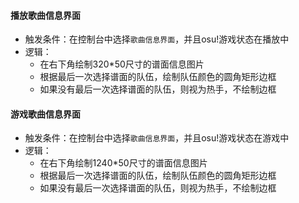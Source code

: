 ﻿
#### 播放歌曲信息界面
+ 触发条件：在控制台中选择`歌曲信息界面`，并且osu!游戏状态在播放中
+ 逻辑：
	+ 在右下角绘制320*50尺寸的谱面信息图片
	+ 根据最后一次选择谱面的队伍，绘制队伍颜色的圆角矩形边框
    + 如果没有最后一次选择谱面的队伍，则视为热手，不绘制边框
#### 游戏歌曲信息界面
+ 触发条件：在控制台中选择`歌曲信息界面`，并且osu!游戏状态在游戏中
+ 逻辑：
	+ 在右下角绘制1240*50尺寸的谱面信息图片
	+ 根据最后一次选择谱面的队伍，绘制队伍颜色的圆角矩形边框
    + 如果没有最后一次选择谱面的队伍，则视为热手，不绘制边框


